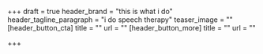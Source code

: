 +++
draft = true
header_brand = "this is what i do"
header_tagline_paragraph = "i do speech therapy"
teaser_image = ""
[header_button_cta]
title = ""
url = ""
[header_button_more]
title = ""
url = ""

+++
